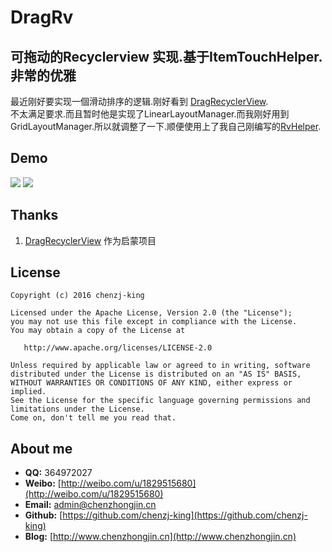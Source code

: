 # DragRv
可拖动的Recyclerview 实现.基于ItemTouchHelper.非常的优雅
-----

最近刚好要实现一個滑动排序的逻辑.刚好看到 [DragRecyclerView](https://github.com/AleBarreto/DragRecyclerView).  
不太满足要求.而且暂时他是实现了LinearLayoutManager.而我刚好用到GridLayoutManager.所以就调整了一下.顺便使用上了我自己刚编写的[RvHelper](https://github.com/chenzj-king/RvHelper).  


## Demo

![](http://i.imgur.com/3MQ2Sw6.gif)
![](http://i.imgur.com/cHaF1iW.gif)


## Thanks ##

1.  [DragRecyclerView](https://github.com/AleBarreto/DragRecyclerView) 作为启蒙项目


## License ##

    Copyright (c) 2016 chenzj-king

    Licensed under the Apache License, Version 2.0 (the "License");
    you may not use this file except in compliance with the License.
    You may obtain a copy of the License at

       http://www.apache.org/licenses/LICENSE-2.0

    Unless required by applicable law or agreed to in writing, software
    distributed under the License is distributed on an "AS IS" BASIS,
    WITHOUT WARRANTIES OR CONDITIONS OF ANY KIND, either express or implied.
    See the License for the specific language governing permissions and
    limitations under the License.
    Come on, don't tell me you read that.

## About me ##

- **QQ:** 364972027
- **Weibo:** [http://weibo.com/u/1829515680](http://weibo.com/u/1829515680)
- **Email:** admin@chenzhongjin.cn
- **Github:** [https://github.com/chenzj-king](https://github.com/chenzj-king)
- **Blog:** [http://www.chenzhongjin.cn](http://www.chenzhongjin.cn)
